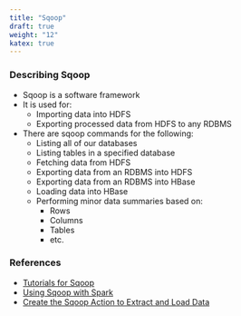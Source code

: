 ```yaml
---
title: "Sqoop"
draft: true
weight: "12"
katex: true
---
```


### Describing Sqoop
- Sqoop is a software framework
- It is used for:
	- Importing data into HDFS
	- Exporting processed data from HDFS to any RDBMS
- There are sqoop commands for the following:
	- Listing all of our databases
	- Listing tables in a specified database
	- Fetching data from HDFS
	- Exporting data from an RDBMS into HDFS
	- Exporting data from an RDBMS into HBase
	- Loading data into HBase
	- Performing minor data summaries based on:
		- Rows
		- Columns
		- Tables
		- etc.

### References
- [Tutorials for Sqoop](https://www.dezyre.com/hadoop-tutorial/hadoop-sqoop-tutorial-data-aggregation)
- [Using Sqoop with Spark](https://www.quora.com/Which-is-better-sqoop-or-spark)
- [Create the Sqoop Action to Extract and Load Data](https://docs.cloudera.com/HDPDocuments/Ambari-2.7.1.0/bk_workflow-management/content/create_sqoop_extract_action.html)
